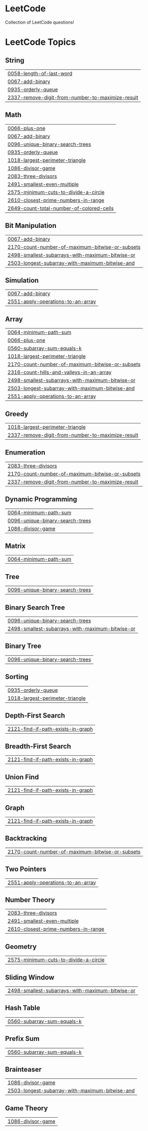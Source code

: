 # LeetCode
Collection of LeetCode questions!

<!---LeetCode Topics Start-->
# LeetCode Topics
## String
|  |
| ------- |
| [0058-length-of-last-word](https://github.com/realksm/LeetCode/tree/master/0058-length-of-last-word) |
| [0067-add-binary](https://github.com/realksm/LeetCode/tree/master/0067-add-binary) |
| [0935-orderly-queue](https://github.com/realksm/LeetCode/tree/master/0935-orderly-queue) |
| [2337-remove-digit-from-number-to-maximize-result](https://github.com/realksm/LeetCode/tree/master/2337-remove-digit-from-number-to-maximize-result) |
## Math
|  |
| ------- |
| [0066-plus-one](https://github.com/realksm/LeetCode/tree/master/0066-plus-one) |
| [0067-add-binary](https://github.com/realksm/LeetCode/tree/master/0067-add-binary) |
| [0096-unique-binary-search-trees](https://github.com/realksm/LeetCode/tree/master/0096-unique-binary-search-trees) |
| [0935-orderly-queue](https://github.com/realksm/LeetCode/tree/master/0935-orderly-queue) |
| [1018-largest-perimeter-triangle](https://github.com/realksm/LeetCode/tree/master/1018-largest-perimeter-triangle) |
| [1086-divisor-game](https://github.com/realksm/LeetCode/tree/master/1086-divisor-game) |
| [2083-three-divisors](https://github.com/realksm/LeetCode/tree/master/2083-three-divisors) |
| [2491-smallest-even-multiple](https://github.com/realksm/LeetCode/tree/master/2491-smallest-even-multiple) |
| [2575-minimum-cuts-to-divide-a-circle](https://github.com/realksm/LeetCode/tree/master/2575-minimum-cuts-to-divide-a-circle) |
| [2610-closest-prime-numbers-in-range](https://github.com/realksm/LeetCode/tree/master/2610-closest-prime-numbers-in-range) |
| [2649-count-total-number-of-colored-cells](https://github.com/realksm/LeetCode/tree/master/2649-count-total-number-of-colored-cells) |
## Bit Manipulation
|  |
| ------- |
| [0067-add-binary](https://github.com/realksm/LeetCode/tree/master/0067-add-binary) |
| [2170-count-number-of-maximum-bitwise-or-subsets](https://github.com/realksm/LeetCode/tree/master/2170-count-number-of-maximum-bitwise-or-subsets) |
| [2498-smallest-subarrays-with-maximum-bitwise-or](https://github.com/realksm/LeetCode/tree/master/2498-smallest-subarrays-with-maximum-bitwise-or) |
| [2503-longest-subarray-with-maximum-bitwise-and](https://github.com/realksm/LeetCode/tree/master/2503-longest-subarray-with-maximum-bitwise-and) |
## Simulation
|  |
| ------- |
| [0067-add-binary](https://github.com/realksm/LeetCode/tree/master/0067-add-binary) |
| [2551-apply-operations-to-an-array](https://github.com/realksm/LeetCode/tree/master/2551-apply-operations-to-an-array) |
## Array
|  |
| ------- |
| [0064-minimum-path-sum](https://github.com/realksm/LeetCode/tree/master/0064-minimum-path-sum) |
| [0066-plus-one](https://github.com/realksm/LeetCode/tree/master/0066-plus-one) |
| [0560-subarray-sum-equals-k](https://github.com/realksm/LeetCode/tree/master/0560-subarray-sum-equals-k) |
| [1018-largest-perimeter-triangle](https://github.com/realksm/LeetCode/tree/master/1018-largest-perimeter-triangle) |
| [2170-count-number-of-maximum-bitwise-or-subsets](https://github.com/realksm/LeetCode/tree/master/2170-count-number-of-maximum-bitwise-or-subsets) |
| [2316-count-hills-and-valleys-in-an-array](https://github.com/realksm/LeetCode/tree/master/2316-count-hills-and-valleys-in-an-array) |
| [2498-smallest-subarrays-with-maximum-bitwise-or](https://github.com/realksm/LeetCode/tree/master/2498-smallest-subarrays-with-maximum-bitwise-or) |
| [2503-longest-subarray-with-maximum-bitwise-and](https://github.com/realksm/LeetCode/tree/master/2503-longest-subarray-with-maximum-bitwise-and) |
| [2551-apply-operations-to-an-array](https://github.com/realksm/LeetCode/tree/master/2551-apply-operations-to-an-array) |
## Greedy
|  |
| ------- |
| [1018-largest-perimeter-triangle](https://github.com/realksm/LeetCode/tree/master/1018-largest-perimeter-triangle) |
| [2337-remove-digit-from-number-to-maximize-result](https://github.com/realksm/LeetCode/tree/master/2337-remove-digit-from-number-to-maximize-result) |
## Enumeration
|  |
| ------- |
| [2083-three-divisors](https://github.com/realksm/LeetCode/tree/master/2083-three-divisors) |
| [2170-count-number-of-maximum-bitwise-or-subsets](https://github.com/realksm/LeetCode/tree/master/2170-count-number-of-maximum-bitwise-or-subsets) |
| [2337-remove-digit-from-number-to-maximize-result](https://github.com/realksm/LeetCode/tree/master/2337-remove-digit-from-number-to-maximize-result) |
## Dynamic Programming
|  |
| ------- |
| [0064-minimum-path-sum](https://github.com/realksm/LeetCode/tree/master/0064-minimum-path-sum) |
| [0096-unique-binary-search-trees](https://github.com/realksm/LeetCode/tree/master/0096-unique-binary-search-trees) |
| [1086-divisor-game](https://github.com/realksm/LeetCode/tree/master/1086-divisor-game) |
## Matrix
|  |
| ------- |
| [0064-minimum-path-sum](https://github.com/realksm/LeetCode/tree/master/0064-minimum-path-sum) |
## Tree
|  |
| ------- |
| [0096-unique-binary-search-trees](https://github.com/realksm/LeetCode/tree/master/0096-unique-binary-search-trees) |
## Binary Search Tree
|  |
| ------- |
| [0096-unique-binary-search-trees](https://github.com/realksm/LeetCode/tree/master/0096-unique-binary-search-trees) |
| [2498-smallest-subarrays-with-maximum-bitwise-or](https://github.com/realksm/LeetCode/tree/master/2498-smallest-subarrays-with-maximum-bitwise-or) |
## Binary Tree
|  |
| ------- |
| [0096-unique-binary-search-trees](https://github.com/realksm/LeetCode/tree/master/0096-unique-binary-search-trees) |
## Sorting
|  |
| ------- |
| [0935-orderly-queue](https://github.com/realksm/LeetCode/tree/master/0935-orderly-queue) |
| [1018-largest-perimeter-triangle](https://github.com/realksm/LeetCode/tree/master/1018-largest-perimeter-triangle) |
## Depth-First Search
|  |
| ------- |
| [2121-find-if-path-exists-in-graph](https://github.com/realksm/LeetCode/tree/master/2121-find-if-path-exists-in-graph) |
## Breadth-First Search
|  |
| ------- |
| [2121-find-if-path-exists-in-graph](https://github.com/realksm/LeetCode/tree/master/2121-find-if-path-exists-in-graph) |
## Union Find
|  |
| ------- |
| [2121-find-if-path-exists-in-graph](https://github.com/realksm/LeetCode/tree/master/2121-find-if-path-exists-in-graph) |
## Graph
|  |
| ------- |
| [2121-find-if-path-exists-in-graph](https://github.com/realksm/LeetCode/tree/master/2121-find-if-path-exists-in-graph) |
## Backtracking
|  |
| ------- |
| [2170-count-number-of-maximum-bitwise-or-subsets](https://github.com/realksm/LeetCode/tree/master/2170-count-number-of-maximum-bitwise-or-subsets) |
## Two Pointers
|  |
| ------- |
| [2551-apply-operations-to-an-array](https://github.com/realksm/LeetCode/tree/master/2551-apply-operations-to-an-array) |
## Number Theory
|  |
| ------- |
| [2083-three-divisors](https://github.com/realksm/LeetCode/tree/master/2083-three-divisors) |
| [2491-smallest-even-multiple](https://github.com/realksm/LeetCode/tree/master/2491-smallest-even-multiple) |
| [2610-closest-prime-numbers-in-range](https://github.com/realksm/LeetCode/tree/master/2610-closest-prime-numbers-in-range) |
## Geometry
|  |
| ------- |
| [2575-minimum-cuts-to-divide-a-circle](https://github.com/realksm/LeetCode/tree/master/2575-minimum-cuts-to-divide-a-circle) |
## Sliding Window
|  |
| ------- |
| [2498-smallest-subarrays-with-maximum-bitwise-or](https://github.com/realksm/LeetCode/tree/master/2498-smallest-subarrays-with-maximum-bitwise-or) |
## Hash Table
|  |
| ------- |
| [0560-subarray-sum-equals-k](https://github.com/realksm/LeetCode/tree/master/0560-subarray-sum-equals-k) |
## Prefix Sum
|  |
| ------- |
| [0560-subarray-sum-equals-k](https://github.com/realksm/LeetCode/tree/master/0560-subarray-sum-equals-k) |
## Brainteaser
|  |
| ------- |
| [1086-divisor-game](https://github.com/realksm/LeetCode/tree/master/1086-divisor-game) |
| [2503-longest-subarray-with-maximum-bitwise-and](https://github.com/realksm/LeetCode/tree/master/2503-longest-subarray-with-maximum-bitwise-and) |
## Game Theory
|  |
| ------- |
| [1086-divisor-game](https://github.com/realksm/LeetCode/tree/master/1086-divisor-game) |
<!---LeetCode Topics End-->